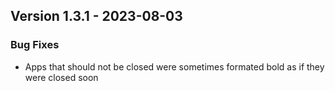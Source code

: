 ## Version 1.3.1 - 2023-08-03

### Bug Fixes
- Apps that should not be closed were sometimes formated bold as if they were closed soon